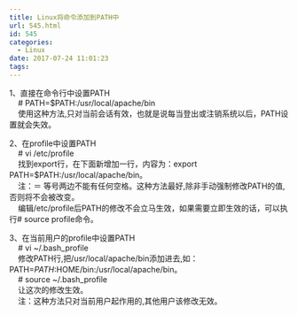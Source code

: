 ```yaml
---
title: Linux将命令添加到PATH中
url: 545.html
id: 545
categories:
  - Linux
date: 2017-07-24 11:01:23
tags:
---
```


1、直接在命令行中设置PATH  
    # PATH=$PATH:/usr/local/apache/bin  
    使用这种方法,只对当前会话有效，也就是说每当登出或注销系统以后，PATH设置就会失效。

2、在profile中设置PATH  
    # vi /etc/profile  
    找到export行，在下面新增加一行，内容为：export PATH=$PATH:/usr/local/apache/bin。  
    注：＝ 等号两边不能有任何空格。这种方法最好,除非手动强制修改PATH的值,否则将不会被改变。  
    编辑/etc/profile后PATH的修改不会立马生效，如果需要立即生效的话，可以执行# source profile命令。

3、在当前用户的profile中设置PATH  
    # vi ~/.bash_profile  
    修改PATH行,把/usr/local/apache/bin添加进去,如：PATH=$PATH:$HOME/bin:/usr/local/apache/bin。  
    # source ~/.bash_profile  
    让这次的修改生效。  
    注：这种方法只对当前用户起作用的,其他用户该修改无效。
